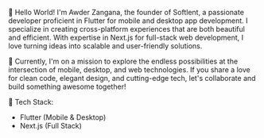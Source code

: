 👋 Hello World! I'm Awder Zangana, the founder of Softlent, a passionate developer proficient in Flutter for mobile and desktop app development. I specialize in creating cross-platform experiences that are both beautiful and efficient. With expertise in Next.js for full-stack web development, I love turning ideas into scalable and user-friendly solutions.

🚀 Currently, I'm on a mission to explore the endless possibilities at the intersection of mobile, desktop, and web technologies. If you share a love for clean code, elegant design, and cutting-edge tech, let's collaborate and build something awesome together!

🔧 Tech Stack:
- Flutter (Mobile & Desktop)
- Next.js (Full Stack)

